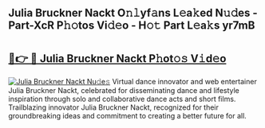 ## Julia Bruckner Nackt O𝚗𝚕yf𝚊ns L𝚎a𝚔ed N𝚞𝚍es - Part-XcR P𝚑𝚘tos Vi𝚍𝚎o - H𝚘𝚝 Part L𝚎a𝚔s yr7mB

# <h2><a href="http://kf8dtud.oniu.top/?m=Julia+Bruckner+Nackt">🔗👉 🔴 Julia Bruckner Nackt P𝚑ot𝚘𝚜 V𝚒d𝚎o</a></h2>

[![Julia Bruckner Nackt Nu𝚍e𝚜](https://i.imgur.com/0qMVB7G.gif)](http://kf8dtud.oniu.top/?m=Julia+Bruckner+Nackt)
Virtual dance innovator and web entertainer Julia Bruckner Nackt, celebrated for disseminating dance and lifestyle inspiration through solo and collaborative dance acts and short films. Trailblazing innovator Julia Bruckner Nackt, recognized for their groundbreaking ideas and commitment to creating a better future for all.  
